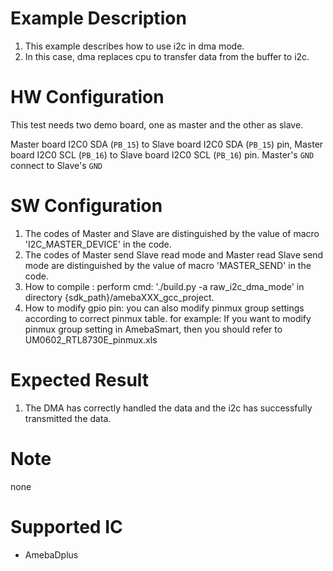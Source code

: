 # Example Description

1. This example describes how to use i2c in dma mode.
2. In this case, dma replaces cpu to transfer data from the buffer to i2c.

# HW Configuration

This test needs two demo board, one as master and the other as slave.

Master board I2C0 SDA (`PB_15`) to Slave board I2C0 SDA (`PB_15`) pin,
Master board I2C0 SCL (`PB_16`) to Slave board I2C0 SCL (`PB_16`) pin.
Master's `GND` connect to Slave's `GND` 

# SW Configuration

1. The codes of Master and Slave are distinguished by the value of macro 'I2C_MASTER_DEVICE' in the code.
2. The codes of Master send Slave read mode and Master read Slave send mode are distinguished by the value of macro 'MASTER_SEND' in the code.
3. How to compile :
      perform cmd: './build.py -a raw_i2c_dma_mode' in directory {sdk_path}/amebaXXX_gcc_project.
4. How to modify gpio pin:
   you can also modify pinmux group settings according to correct pinmux table.
   for example: 
   	If you want to modify pinmux group setting in AmebaSmart, then you should refer to UM0602_RTL8730E_pinmux.xls

# Expected Result

1. The DMA has correctly handled the data and the i2c has successfully transmitted the data.

# Note

none

# Supported IC

* AmebaDplus
